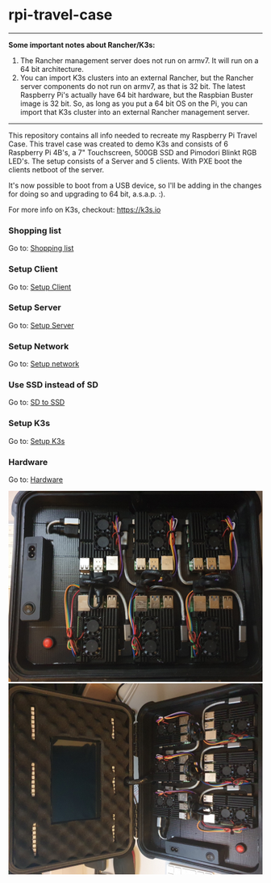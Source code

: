 # rpi-travel-case

---
**Some important notes about Rancher/K3s:** 

1. The Rancher management server does not run on armv7. It will run on a 64 bit architecture. 
2. You can import K3s clusters into an external Rancher, but the Rancher server components do not run on armv7, as that is 32 bit. The latest Raspberry Pi's actually have 64 bit hardware, but the Raspbian Buster image is 32 bit. So, as long as you put a 64 bit OS on the Pi, you can import that K3s cluster into an external Rancher management server. 
---

This repository contains all info needed to recreate my Raspberry Pi Travel Case. This travel case was created to demo K3s and consists of 6 Raspberry Pi 4B's, a 7" Touchscreen, 500GB SSD and Pimodori Blinkt RGB LED's. The setup consists of a Server and 5 clients. With PXE boot the clients netboot of the server. 

It's now possible to boot from a USB device, so I'll be adding in the changes for doing so and upgrading to 64 bit, a.s.a.p. :). 

For more info on K3s, checkout: https://k3s.io  

### Shopping list
Go to: [Shopping list](https://github.com/Sheldonwl/rpi-travel-case/blob/master/docs/shopping-list.md)  

### Setup Client
Go to: [Setup Client](https://github.com/Sheldonwl/rpi-travel-case/blob/master/docs/setup-client.md)  

### Setup Server 
Go to: [Setup Server](https://github.com/Sheldonwl/rpi-travel-case/blob/master/docs/setup-server.md)  

### Setup Network
Go to: [Setup network](https://github.com/Sheldonwl/rpi-travel-case/blob/master/docs/setup-network.md)

### Use SSD instead of SD
Go to: [SD to SSD](https://github.com/Sheldonwl/rpi-travel-case/blob/master/docs/sd-to-ssd.md)

### Setup K3s
Go to: [Setup K3s](https://github.com/Sheldonwl/rpi-travel-case/blob/master/docs/setup-k3s.md)

### Hardware
Go to: [Hardware](https://github.com/Sheldonwl/rpi-travel-case/blob/master/docs/hardware.md)






![Alt text](/docs/images/2.jpg?raw=true "Raspberry Pi Travel Case Cluster")
![Alt text](/docs/images/1.jpg?raw=true "Raspberry Pi Travel Case Cluster")




 
